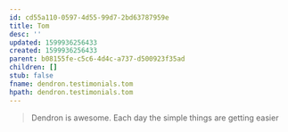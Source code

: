 ```yaml
---
id: cd55a110-0597-4d55-99d7-2bd63787959e
title: Tom
desc: ''
updated: 1599936256433
created: 1599936256433
parent: b08155fe-c5c6-4d4c-a737-d500923f35ad
children: []
stub: false
fname: dendron.testimonials.tom
hpath: dendron.testimonials.tom
---
```

> Dendron is awesome.  Each day the simple things are getting easier
